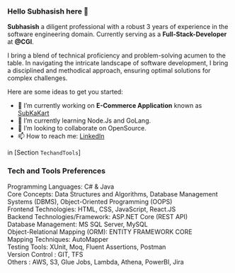 ### Hello Subhasish here 👋


**Subhasish** a diligent professional with a robust 3 years of experience in the software engineering domain. Currently serving as a **Full-Stack-Developer** at **@CGI**.

I bring a blend of technical proficiency and problem-solving acumen to the table. In navigating the intricate landscape of software development, I bring a disciplined and methodical approach, ensuring optimal solutions for complex challenges.

Here are some ideas to get you started:

- 🔭 I’m currently working on **E-Commerce Application** known as [SubKaKart](https://github.com/Subha85829/SUBKAKART) 
- 🌱 I’m currently learning Node.Js and GoLang.
- 👯 I’m looking to collaborate on OpenSource.
- 📫 How to reach me: [LinkedIn](https://www.linkedin.com/in/subhasish-modak-482262164/)

in [Section `TechandTools`]

### Tech and Tools Preferences

Programming Languages: C# & Java <br />
Core Concepts: Data Structures and Algorithms, Database Management Systems (DBMS), Object-Oriented Programming (OOPS) <br />
Frontend Technologies: HTML, CSS, JavaScript, React.JS <br />
Backend Technologies/Framework: ASP.NET Core (REST API) <br />
Database Management: MS SQL Server, MySQL <br />
Object-Relational Mapping (ORM): ENTITY FRAMEWORK CORE <br />
Mapping Techniques: AutoMapper <br />
Testing Tools: XUnit, Moq, Fluent Assertions, Postman <br />
Version Control : GIT, TFS <br />
Others : AWS, S3, Glue Jobs, Lambda, Athena, PowerBI, Jira 

